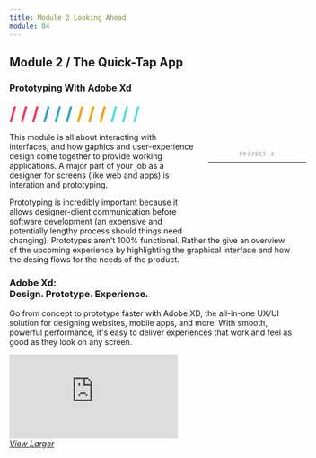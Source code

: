 ```yaml
---
title: Module 2 Looking Ahead
module: 04
---
```


## Module 2 / The Quick-Tap App
### Prototyping With Adobe Xd
<span style="color: #FC315A; font-size: xx-large; font-weight: bold">/ / / </span>
<span style="color: #33A3C1; font-size: xx-large; font-weight: bold">/ / / </span>
<span style="color: #F5A205; font-size: xx-large; font-weight: bold">/ / / </span>
<span style="color: #53DFD3; font-size: xx-large; font-weight: bold">/ / /</span>


<p>
<div style="width: 175px; height: 175px; background: url('http://media-ed-online.com/sites/default/files/uploads/images/content/course/princ-int-media/navigation/animated-circle.gif'); background-repeat: no repeat; background-position: center center; float: right;">
<div style="width: 175px; height: 175px; padding: 20px 25px; text-align:center; text-transform: uppercase; letter-spacing: 2px; font-family: Lucida Console, Monaco, monospace;">
<p><span style="font-size: 0.6em; color: gray;">Project 2</span></p>
<hr style="margin: -5px 0 -40px 0 !important">
<p><span style="font-size: 1.2em; color: #E9ECE1;">App</span></p>
</div>
</div>
This module is all about interacting with interfaces, and how gaphics and user-experience design come together to provide working applications. A major part of your job as a designer for screens (like web and apps) is interation and prototyping.</p>

Prototyping is incredibly important because it allows designer-client communication before software development (an expensive and potentially lengthy process should things need changing). Prototypes aren't 100% functional. Rather the give an overview of the upcoming experience by highlighting the graphical interface and how the desing flows for the needs of the product.


### Adobe Xd:<br /> Design. Prototype. Experience.

 Go from concept to prototype faster with Adobe XD, the all-in-one UX/UI solution for designing websites, mobile apps, and more. With smooth, powerful performance, it's easy to deliver experiences that work and feel as good as they look on any screen.

 <div class="embed-responsive embed-responsive-16by9"><iframe class="embed-responsive-item" src="https://player.vimeo.com/video/239814932?color=FC315A&title=0&byline=0&portrait=0" frameborder="0" allowfullscreen></iframe></div>
 <p style="margin: 0"><a href="https://player.vimeo.com/video/239814932?color=FC315A&title=0&byline=0&portrait=0" target="_blank"><i>View Larger</i></a></p>
